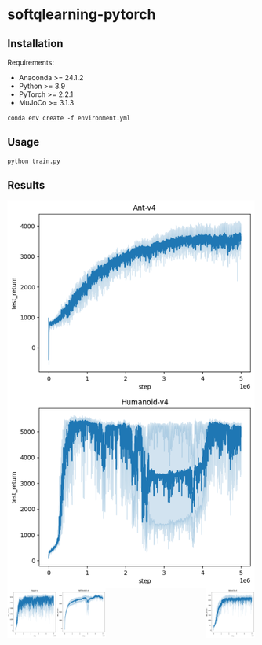 # softqlearning-pytorch

## Installation

Requirements:
* Anaconda >= 24.1.2
* Python >= 3.9
* PyTorch >= 2.2.1
* MuJoCo >= 3.1.3

```
conda env create -f environment.yml
```

## Usage

```
python train.py
```

## Results 
<img align="left" width=auto height=auto src="https://github.com/ChienFeng-hub/softqlearning-pytorch/blob/main/figures/ant_sql.png">
                                                
<img align="right" width=auto height=auto src="https://github.com/ChienFeng-hub/softqlearning-pytorch/blob/main/figures/humanoid_sql.png">

<div>
    
<img align="left" width="100" height="100" src="https://github.com/ChienFeng-hub/softqlearning-pytorch/blob/main/figures/hopper_sql.png">

<img align="center" width="100" height="100" src="https://github.com/ChienFeng-hub/softqlearning-pytorch/blob/main/figures/halfcheetah_sql.png">
                                                
<img align="right" width="100" height="100" src="https://github.com/ChienFeng-hub/softqlearning-pytorch/blob/main/figures/walker2d_sql.png">
    
</div>


